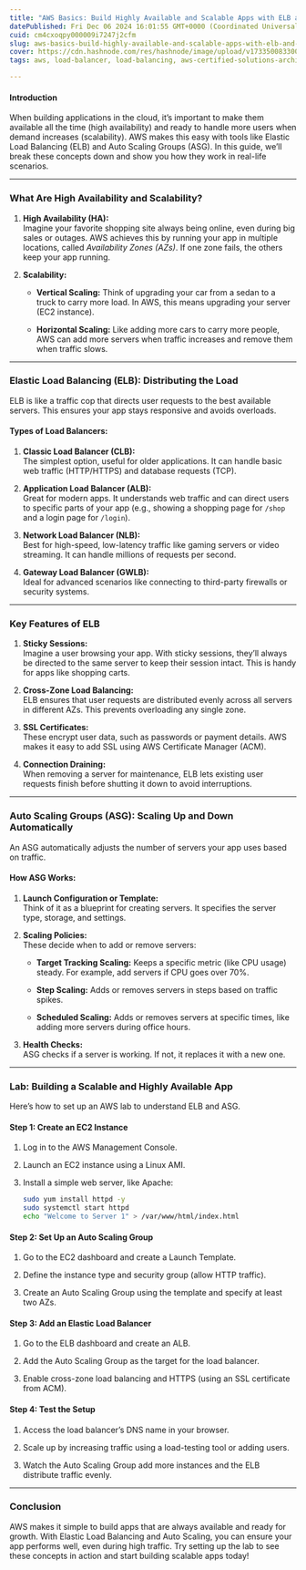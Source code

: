 ```yaml
---
title: "AWS Basics: Build Highly Available and Scalable Apps with ELB and ASG"
datePublished: Fri Dec 06 2024 16:01:55 GMT+0000 (Coordinated Universal Time)
cuid: cm4cxoqpy000009i7247j2cfm
slug: aws-basics-build-highly-available-and-scalable-apps-with-elb-and-asg
cover: https://cdn.hashnode.com/res/hashnode/image/upload/v1733500833008/2d65122a-a5f0-4176-94fe-fb5146af19f1.png
tags: aws, load-balancer, load-balancing, aws-certified-solutions-architect-associate, network-load-balancer, auto-scaling-aws, high-availability, classic-load-balancer, applicationloadbalancer

---
```


#### **Introduction**

When building applications in the cloud, it’s important to make them available all the time (high availability) and ready to handle more users when demand increases (scalability). AWS makes this easy with tools like Elastic Load Balancing (ELB) and Auto Scaling Groups (ASG). In this guide, we’ll break these concepts down and show you how they work in real-life scenarios.

---

### **What Are High Availability and Scalability?**

1. **High Availability (HA):**  
    Imagine your favorite shopping site always being online, even during big sales or outages. AWS achieves this by running your app in multiple locations, called *Availability Zones (AZs)*. If one zone fails, the others keep your app running.
    
2. **Scalability:**
    
    * **Vertical Scaling:** Think of upgrading your car from a sedan to a truck to carry more load. In AWS, this means upgrading your server (EC2 instance).
        
    * **Horizontal Scaling:** Like adding more cars to carry more people, AWS can add more servers when traffic increases and remove them when traffic slows.
        

---

### **Elastic Load Balancing (ELB): Distributing the Load**

ELB is like a traffic cop that directs user requests to the best available servers. This ensures your app stays responsive and avoids overloads.

#### Types of Load Balancers:

1. **Classic Load Balancer (CLB):**  
    The simplest option, useful for older applications. It can handle basic web traffic (HTTP/HTTPS) and database requests (TCP).
    
2. **Application Load Balancer (ALB):**  
    Great for modern apps. It understands web traffic and can direct users to specific parts of your app (e.g., showing a shopping page for `/shop` and a login page for `/login`).
    
3. **Network Load Balancer (NLB):**  
    Best for high-speed, low-latency traffic like gaming servers or video streaming. It can handle millions of requests per second.
    
4. **Gateway Load Balancer (GWLB):**  
    Ideal for advanced scenarios like connecting to third-party firewalls or security systems.
    

---

### **Key Features of ELB**

1. **Sticky Sessions:**  
    Imagine a user browsing your app. With sticky sessions, they’ll always be directed to the same server to keep their session intact. This is handy for apps like shopping carts.
    
2. **Cross-Zone Load Balancing:**  
    ELB ensures that user requests are distributed evenly across all servers in different AZs. This prevents overloading any single zone.
    
3. **SSL Certificates:**  
    These encrypt user data, such as passwords or payment details. AWS makes it easy to add SSL using AWS Certificate Manager (ACM).
    
4. **Connection Draining:**  
    When removing a server for maintenance, ELB lets existing user requests finish before shutting it down to avoid interruptions.
    

---

### **Auto Scaling Groups (ASG): Scaling Up and Down Automatically**

An ASG automatically adjusts the number of servers your app uses based on traffic.

#### How ASG Works:

1. **Launch Configuration or Template:**  
    Think of it as a blueprint for creating servers. It specifies the server type, storage, and settings.
    
2. **Scaling Policies:**  
    These decide when to add or remove servers:
    
    * **Target Tracking Scaling:** Keeps a specific metric (like CPU usage) steady. For example, add servers if CPU goes over 70%.
        
    * **Step Scaling:** Adds or removes servers in steps based on traffic spikes.
        
    * **Scheduled Scaling:** Adds or removes servers at specific times, like adding more servers during office hours.
        
3. **Health Checks:**  
    ASG checks if a server is working. If not, it replaces it with a new one.
    

---

### **Lab: Building a Scalable and Highly Available App**

Here’s how to set up an AWS lab to understand ELB and ASG.

#### **Step 1: Create an EC2 Instance**

1. Log in to the AWS Management Console.
    
2. Launch an EC2 instance using a Linux AMI.
    
3. Install a simple web server, like Apache:
    
    ```bash
    sudo yum install httpd -y
    sudo systemctl start httpd
    echo "Welcome to Server 1" > /var/www/html/index.html
    ```
    

#### **Step 2: Set Up an Auto Scaling Group**

1. Go to the EC2 dashboard and create a Launch Template.
    
2. Define the instance type and security group (allow HTTP traffic).
    
3. Create an Auto Scaling Group using the template and specify at least two AZs.
    

#### **Step 3: Add an Elastic Load Balancer**

1. Go to the ELB dashboard and create an ALB.
    
2. Add the Auto Scaling Group as the target for the load balancer.
    
3. Enable cross-zone load balancing and HTTPS (using an SSL certificate from ACM).
    

#### **Step 4: Test the Setup**

1. Access the load balancer’s DNS name in your browser.
    
2. Scale up by increasing traffic using a load-testing tool or adding users.
    
3. Watch the Auto Scaling Group add more instances and the ELB distribute traffic evenly.
    

---

### **Conclusion**

AWS makes it simple to build apps that are always available and ready for growth. With Elastic Load Balancing and Auto Scaling, you can ensure your app performs well, even during high traffic. Try setting up the lab to see these concepts in action and start building scalable apps today!